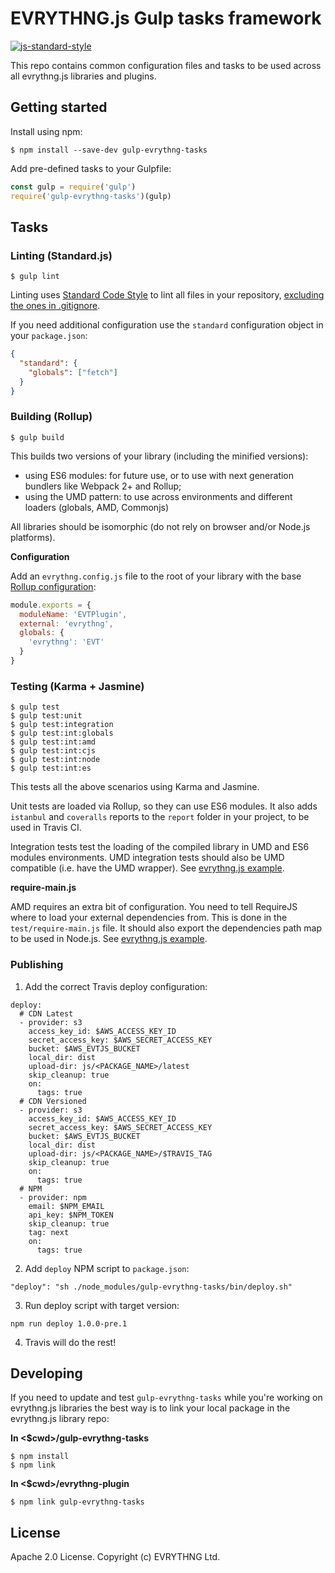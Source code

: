 # EVRYTHNG.js Gulp tasks framework

[![js-standard-style](https://cdn.rawgit.com/feross/standard/master/badge.svg)](http://standardjs.com)

This repo contains common configuration files and tasks to be used across all evrythng.js libraries and plugins.

## Getting started

Install using npm:

```
$ npm install --save-dev gulp-evrythng-tasks
```

Add pre-defined tasks to your Gulpfile:

```javascript
const gulp = require('gulp')
require('gulp-evrythng-tasks')(gulp)
```

## Tasks

### Linting (Standard.js)

```
$ gulp lint
```

Linting uses [Standard Code Style](http://standardjs.com/) to lint all files in your repository,
[excluding the ones in .gitignore](http://standardjs.com/#how-do-i-ignore-files).

If you need additional configuration use the `standard` configuration object in your `package.json`:

```json
{
  "standard": {
    "globals": ["fetch"]
  }
}
```

### Building (Rollup)

```
$ gulp build
```

This builds two versions of your library (including the minified versions):

* using ES6 modules: for future use, or to use with next generation bundlers like Webpack 2+ and Rollup;
* using the UMD pattern: to use across environments and different loaders (globals, AMD, Commonjs)

All libraries should be isomorphic (do not rely on browser and/or Node.js platforms).

**Configuration**

Add an `evrythng.config.js` file to the root of your library with the base [Rollup configuration](https://github.com/rollup/rollup/wiki/JavaScript-API):

```javascript
module.exports = {
  moduleName: 'EVTPlugin',
  external: 'evrythng',
  globals: {
    'evrythng': 'EVT'
  }
}
```

### Testing (Karma + Jasmine)

```
$ gulp test
$ gulp test:unit
$ gulp test:integration
$ gulp test:int:globals
$ gulp test:int:amd
$ gulp test:int:cjs
$ gulp test:int:node
$ gulp test:int:es
```

This tests all the above scenarios using Karma and Jasmine.

Unit tests are loaded via Rollup, so they can use ES6 modules. It also adds `istanbul` and `coveralls` reports
to the `report` folder in your project, to be used in Travis CI.

Integration tests test the loading of the compiled library in UMD and ES6 modules environments. UMD integration tests should also
be UMD compatible (i.e. have the UMD wrapper). See [evrythng.js example](https://github.com/evrythng/evrythng.js).

**require-main.js**

AMD requires an extra bit of configuration. You need to tell RequireJS where to load your external dependencies from. This is
done in the `test/require-main.js` file. It should also export the dependencies path map to be used in Node.js.
See [evrythng.js example](https://github.com/evrythng/evrythng.js).

### Publishing

1. Add the correct Travis deploy configuration:

```
deploy:
  # CDN Latest
  - provider: s3
    access_key_id: $AWS_ACCESS_KEY_ID
    secret_access_key: $AWS_SECRET_ACCESS_KEY
    bucket: $AWS_EVTJS_BUCKET
    local_dir: dist
    upload-dir: js/<PACKAGE_NAME>/latest
    skip_cleanup: true
    on:
      tags: true
  # CDN Versioned
  - provider: s3
    access_key_id: $AWS_ACCESS_KEY_ID
    secret_access_key: $AWS_SECRET_ACCESS_KEY
    bucket: $AWS_EVTJS_BUCKET
    local_dir: dist
    upload-dir: js/<PACKAGE_NAME>/$TRAVIS_TAG
    skip_cleanup: true
    on:
      tags: true
  # NPM
  - provider: npm
    email: $NPM_EMAIL
    api_key: $NPM_TOKEN
    skip_cleanup: true
    tag: next
    on:
      tags: true
```

2. Add `deploy` NPM script to `package.json`:

```
"deploy": "sh ./node_modules/gulp-evrythng-tasks/bin/deploy.sh"
```

3. Run deploy script with target version:

```
npm run deploy 1.0.0-pre.1
```

4. Travis will do the rest!

## Developing

If you need to update and test `gulp-evrythng-tasks` while you're working on evrythng.js libraries the best way is to link your
local package in the evrythng.js library repo:

**In <$cwd>/gulp-evrythng-tasks**
```
$ npm install
$ npm link
```

**In <$cwd>/evrythng-plugin**
```
$ npm link gulp-evrythng-tasks
```

## License

Apache 2.0 License. Copyright (c) EVRYTHNG Ltd.